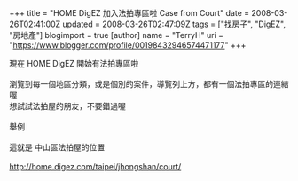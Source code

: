 +++
title = "HOME DigEZ 加入法拍專區啦 Case from Court"
date = 2008-03-26T02:41:00Z
updated = 2008-03-26T02:47:09Z
tags = ["找房子", "DigEZ", "房地產"]
blogimport = true 
[author]
	name = "TerryH"
	uri = "https://www.blogger.com/profile/00198432946574471177"
+++

現在 HOME DigEZ 開始有法拍專區啦<br /><br />瀏覽到每一個地區分類，或是個別的案件，導覽列上方，都有一個法拍專區的連結喔<br />想試試法拍屋的朋友，不要錯過喔<br /><br />舉例<br /><br />這就是 中山區法拍屋的位置<br /><br /><a href="http://home.digez.com/taipei/jhongshan/court/">http://home.digez.com/taipei/jhongshan/court/</a>

